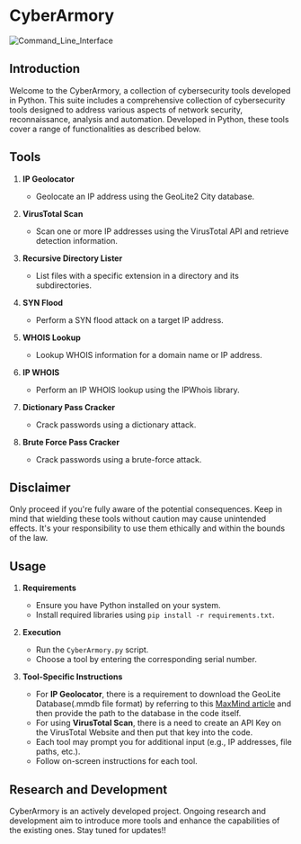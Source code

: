 # CyberArmory

![Command_Line_Interface](https://github.com/cs-vansh/Tools/assets/104628209/d3bb2336-2531-462b-9601-61fed2e8fa83)

## Introduction

Welcome to the CyberArmory, a collection of cybersecurity tools developed in Python. This suite includes a comprehensive collection of cybersecurity tools designed to address various aspects of network security, reconnaissance, analysis and automation. Developed in Python, these tools cover a range of functionalities as described below.

## Tools

1. **IP Geolocator**
   - Geolocate an IP address using the GeoLite2 City database.

2. **VirusTotal Scan**
   - Scan one or more IP addresses using the VirusTotal API and retrieve detection information.

3. **Recursive Directory Lister**
   - List files with a specific extension in a directory and its subdirectories.

4. **SYN Flood**
   - Perform a SYN flood attack on a target IP address.

5. **WHOIS Lookup**
   - Lookup WHOIS information for a domain name or IP address.

6. **IP WHOIS**
   - Perform an IP WHOIS lookup using the IPWhois library.

7. **Dictionary Pass Cracker**
   - Crack passwords using a dictionary attack.

8. **Brute Force Pass Cracker**
   - Crack passwords using a brute-force attack.

## Disclaimer

Only proceed if you're fully aware of the potential consequences. Keep in mind that wielding these tools without caution may cause unintended effects. It's your responsibility to use them ethically and within the bounds of the law.

## Usage

1. **Requirements**
   - Ensure you have Python installed on your system.
   - Install required libraries using `pip install -r requirements.txt`.

2. **Execution**
   - Run the `CyberArmory.py` script.
   - Choose a tool by entering the corresponding serial number.

3. **Tool-Specific Instructions**
   - For **IP Geolocator**, there is a requirement to download the GeoLite Database(.mmdb file format) by referring to this [MaxMind article](https://dev.maxmind.com/geoip/geolite2-free-geolocation-data) and then provide the path to the database in the code itself.
   - For using **VirusTotal Scan**, there is a need to create an API Key on the VirusTotal Website and then put that key into the code.
   - Each tool may prompt you for additional input (e.g., IP addresses, file paths, etc.).
   - Follow on-screen instructions for each tool.

## Research and Development

CyberArmory is an actively developed project. Ongoing research and development aim to introduce more tools and enhance the capabilities of the existing ones. Stay tuned for updates!!
